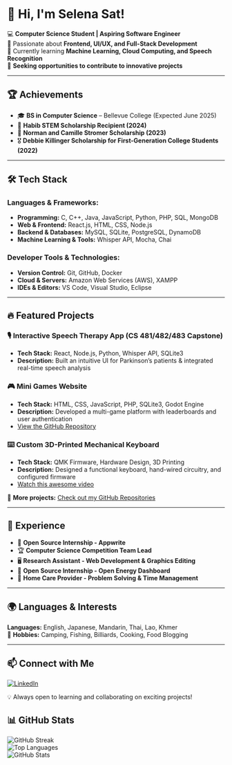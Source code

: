 # 👋 Hi, I'm Selena Sat!
💻 **Computer Science Student | Aspiring Software Engineer**  
🎨 Passionate about **Frontend, UI/UX, and Full-Stack Development**  
🌱 Currently learning **Machine Learning, Cloud Computing, and Speech Recognition**  
🚀 **Seeking opportunities to contribute to innovative projects**  

---

## 🏆 Achievements  
- 🎓 **BS in Computer Science** – Bellevue College (Expected June 2025)  
- 🌟 **Habib STEM Scholarship Recipient (2024)**  
- 🏅 **Norman and Camille Stromer Scholarship (2023)**  
- 🎖️ **Debbie Killinger Scholarship for First-Generation College Students (2022)**  

---

## 🛠 Tech Stack  
### **Languages & Frameworks:**  
- **Programming:** C, C++, Java, JavaScript, Python, PHP, SQL, MongoDB  
- **Web & Frontend:** React.js, HTML, CSS, Node.js  
- **Backend & Databases:** MySQL, SQLite, PostgreSQL, DynamoDB  
- **Machine Learning & Tools:** Whisper API, Mocha, Chai  

### **Developer Tools & Technologies:**  
- **Version Control:** Git, GitHub, Docker  
- **Cloud & Servers:** Amazon Web Services (AWS), XAMPP  
- **IDEs & Editors:** VS Code, Visual Studio, Eclipse  

---

## 🔥 Featured Projects  
### 🎙️ **Interactive Speech Therapy App** (CS 481/482/483 Capstone)  
- **Tech Stack:** React, Node.js, Python, Whisper API, SQLite3  
- **Description:** Built an intuitive UI for Parkinson’s patients & integrated real-time speech analysis  

### 🎮 **Mini Games Website**  
- **Tech Stack:** HTML, CSS, JavaScript, PHP, SQLite3, Godot Engine  
- **Description:** Developed a multi-game platform with leaderboards and user authentication
- [View the GitHub Repository](https://github.com/Goalaso/minigamewebsite)

### ⌨️ **Custom 3D-Printed Mechanical Keyboard**  
- **Tech Stack:** QMK Firmware, Hardware Design, 3D Printing  
- **Description:** Designed a functional keyboard, hand-wired circuitry, and configured firmware
- [Watch this awesome video](https://youtu.be/xph8DTsWbxM?si=CzcAxlKmf0qnq8mT)


🚀 **More projects:** [Check out my GitHub Repositories](https://github.com/selenasat)  

---

## 🎯 Experience
- 🔬 **Open Source Internship - Appwrite**
- 🏆 **Computer Science Competition Team Lead**  
- 🖥️ **Research Assistant - Web Development & Graphics Editing**  
- 🔬 **Open Source Internship - Open Energy Dashboard**  
- 🏥 **Home Care Provider - Problem Solving & Time Management**  

---

## 🌍 Languages & Interests  
**Languages:** English, Japanese, Mandarin, Thai, Lao, Khmer  
🎯 **Hobbies:** Camping, Fishing, Billiards, Cooking, Food Blogging  

---

## 📫 Connect with Me  
[![LinkedIn](https://img.shields.io/badge/LinkedIn-0A66C2?style=for-the-badge&logo=linkedin&logoColor=white)](https://www.linkedin.com/in/selenasat/)  


💡 Always open to learning and collaborating on exciting projects!  

## 📊 GitHub Stats  

![GitHub Streak](https://streak-stats.demolab.com/?user=selenasat&theme=radical)  
![Top Languages](https://github-readme-stats.vercel.app/api/top-langs/?username=selenasat&layout=compact&theme=radical)  
![GitHub Stats](https://github-readme-stats.vercel.app/api?username=selenasat&show_icons=true&theme=radical)  

<!--
**selenasat/selenasat** is a ✨ _special_ ✨ repository because its `README.md` (this file) appears on your GitHub profile.

Here are some ideas to get you started:

- 🔭 I’m currently working on ...
- 🌱 I’m currently learning ...
- 👯 I’m looking to collaborate on ...
- 🤔 I’m looking for help with ...
- 💬 Ask me about ...
- 📫 How to reach me: ...
- 😄 Pronouns: ...
- ⚡ Fun fact: ...
-->
